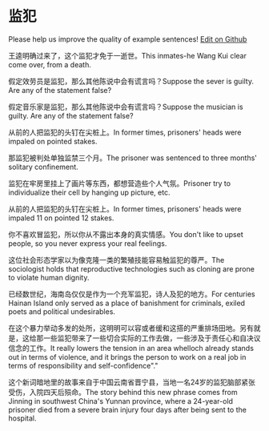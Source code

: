 # 监犯

Please help us improve the quality of example sentences! [Edit on Github](https://github.com/jiyushe/jiyu-example-sentence-source/blob/main/chinese/jianfan.md)

<p><span class="chinese">王逵明确过来了，这个监犯才免于一逝世。</span><span class="english">This inmates-he Wang Kui clear come over, from a death.</span></p>

<p><span class="chinese">假定效劳员是监犯，那么其他陈说中会有谎言吗？</span><span class="english">Suppose the sever is guilty. Are any of the statement false?</span></p>

<p><span class="chinese">假定音乐家是监犯，那么其他陈说中会有谎言吗？</span><span class="english">Suppose the musician is guilty. Are any of the statement false?</span></p>

<p><span class="chinese">从前的人把监犯的头钉在尖桩上。</span><span class="english">In former times, prisoners' heads were impaled on pointed stakes.</span></p>

<p><span class="chinese">那监犯被判处单独监禁三个月。</span><span class="english">The prisoner was sentenced to three months' solitary confinement.</span></p>

<p><span class="chinese">监犯在牢房里挂上了画片等东西，都想营造些个人气氛。</span><span class="english">Prisoner try to individualize their cell by hanging up picture, etc.</span></p>

<p><span class="chinese">从前的人把监犯的头钉在尖桩上。</span><span class="english">In former times, prisoners' heads were impaled 11 on pointed 12 stakes.</span></p>

<p><span class="chinese">你不喜欢冒监犯，所以你从不露出本身的真实情感。</span><span class="english">You don't like to upset people, so you never express your real feelings.</span></p>

<p><span class="chinese">这位社会形态学家以为像克隆一类的繁殖技能容易触监犯的尊严。</span><span class="english">The sociologist holds that reproductive technologies such as cloning are prone to violate human dignity.</span></p>

<p><span class="chinese">已经数世纪，海南岛仅仅是作为一个充军监犯，诗人及犯的地方。</span><span class="english">For centuries Hainan Island only served as a place of banishment for criminals, exiled poets and political undesirables.</span></p>

<p><span class="chinese">在这个暴力举动多发的处所，这明明可以容或者缓和这搭的严重排场田地。另有就是，这给那一些监犯带来了一些切合实际的工作去做，一些涉及于责任心和自决议信念的工作。</span><span class="english">It really lowers the tension in an area whelloch already stands out in terms of violence, and it brings the person to work on a real job in terms of responsibility and self-confidence"."</span></p>

<p><span class="chinese">这个新词暗地里的故事来自于中国云南省晋宁县，当地一名24岁的监犯脑部紧张受伤，入院四天后殒命。</span><span class="english">The story behind this new phrase comes from Jinning in southwest China's Yunnan province, where a 24-year-old prisoner died from a severe brain injury four days after being sent to the hospital.</span></p>


